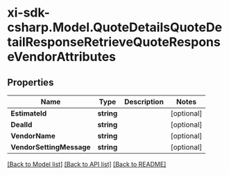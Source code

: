 # xi-sdk-csharp.Model.QuoteDetailsQuoteDetailResponseRetrieveQuoteResponseVendorAttributes

## Properties

Name | Type | Description | Notes
------------ | ------------- | ------------- | -------------
**EstimateId** | **string** |  | [optional] 
**DealId** | **string** |  | [optional] 
**VendorName** | **string** |  | [optional] 
**VendorSettingMessage** | **string** |  | [optional] 

[[Back to Model list]](../README.md#documentation-for-models) [[Back to API list]](../README.md#documentation-for-api-endpoints) [[Back to README]](../README.md)

